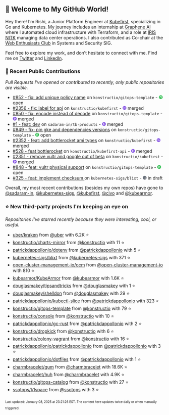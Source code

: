 <!-- DO NOT EDIT THIS FILE DIRECTLY! This file was automatically generated from the tool in this repo. -->

## 🌟 Welcome to My GitHub World!

Hey there! I’m Rishi, a Junior Platform Engineer at [Kubefirst](https://kubefirst.io/), specializing in Go and Kubernetes. My journey includes an internship at [Graphene AI](https://grapheneai.com/) where I automated cloud infrastructure with Terraform, and a role at [IRIS NITK](https://iris.nitk.ac.in/hrms/) managing data center operations. I also contributed as Co-chair at the [Web Enthusiasts Club](https://webclub.nitk.ac.in/) in Systems and Security SIG.

Feel free to explore my work, and don’t hesitate to connect with me. Find me on [Twitter](https://x.com/RishixMonk) and [LinkedIn](https://www.linkedin.com/in/mrrishi373/).
### 🚀 Recent Public Contributions

*Pull Requests I've opened or contributed to recently, only public repositories are visible.*


* [#852 - fix: add unique policy name](https://github.com/konstructio/gitops-template/pull/852) on `konstructio/gitops-template` - <img src="images/github-open.png" width="12px" height="12px"> open
* [#2356 - fix: label for api](https://github.com/konstructio/kubefirst/pull/2356) on `konstructio/kubefirst` - <img src="images/github-merged.png" width="12px" height="12px"> merged
* [#850 - fix: encode instead of decode](https://github.com/konstructio/gitops-template/pull/850) on `konstructio/gitops-template` - <img src="images/github-merged.png" width="12px" height="12px"> merged
* [#1 - feat: dev](https://github.com/sadaram-in/tb-products/pull/1) on `sadaram-in/tb-products` - <img src="images/github-merged.png" width="12px" height="12px"> merged
* [#849 - fix: pin gke and dependencies versions](https://github.com/konstructio/gitops-template/pull/849) on `konstructio/gitops-template` - <img src="images/github-open.png" width="12px" height="12px"> open
* [#2352 - feat: add bottlerocket ami types](https://github.com/konstructio/kubefirst/pull/2352) on `konstructio/kubefirst` - <img src="images/github-merged.png" width="12px" height="12px"> merged
* [#528 - feat bottlerocket](https://github.com/konstructio/kubefirst-api/pull/528) on `konstructio/kubefirst-api` - <img src="images/github-merged.png" width="12px" height="12px"> merged
* [#2351 - remove vultr and google out of beta](https://github.com/konstructio/kubefirst/pull/2351) on `konstructio/kubefirst` - <img src="images/github-merged.png" width="12px" height="12px"> merged
* [#848 - feat: vultr physical support](https://github.com/konstructio/gitops-template/pull/848) on `konstructio/gitops-template` - <img src="images/github-open.png" width="12px" height="12px"> open
* [#325 - feat: implement checksum ](https://github.com/kubernetes-sigs/blixt/pull/325) on `kubernetes-sigs/blixt` - <img src="images/github-draft.png" width="12px" height="12px"> in draft

Overall, my most recent contributions (besides my own repos) have gone to 
[@sadaram-in](https://github.com/sadaram-in),
[@kubernetes-sigs](https://github.com/kubernetes-sigs),
[@kubefirst](https://github.com/kubefirst),
[@civo](https://github.com/civo)
and [@kubearmor](https://github.com/kubearmor).
### ⭐ New third-party projects I'm keeping an eye on

*Repositories I've starred recently because they were interesting, cool, or useful.*


* [uber/kraken](https://github.com/uber/kraken) from [@uber](https://github.com/uber) with 6.2K ⭐️
* [konstructio/charts-mirror](https://github.com/konstructio/charts-mirror) from [@konstructio](https://github.com/konstructio) with 11 ⭐️
* [patrickdappollonio/dotenv](https://github.com/patrickdappollonio/dotenv) from [@patrickdappollonio](https://github.com/patrickdappollonio) with 5 ⭐️
* [kubernetes-sigs/blixt](https://github.com/kubernetes-sigs/blixt) from [@kubernetes-sigs](https://github.com/kubernetes-sigs) with 371 ⭐️
* [open-cluster-management-io/ocm](https://github.com/open-cluster-management-io/ocm) from [@open-cluster-management-io](https://github.com/open-cluster-management-io) with 810 ⭐️
* [kubearmor/KubeArmor](https://github.com/kubearmor/KubeArmor) from [@kubearmor](https://github.com/kubearmor) with 1.6K ⭐️
* [douglasmakey/tipsandtricks](https://github.com/douglasmakey/tipsandtricks) from [@douglasmakey](https://github.com/douglasmakey) with 1 ⭐️
* [douglasmakey/shelldon](https://github.com/douglasmakey/shelldon) from [@douglasmakey](https://github.com/douglasmakey) with 29 ⭐️
* [patrickdappollonio/kubectl-slice](https://github.com/patrickdappollonio/kubectl-slice) from [@patrickdappollonio](https://github.com/patrickdappollonio) with 323 ⭐️
* [konstructio/gitops-template](https://github.com/konstructio/gitops-template) from [@konstructio](https://github.com/konstructio) with 79 ⭐️
* [konstructio/console](https://github.com/konstructio/console) from [@konstructio](https://github.com/konstructio) with 10 ⭐️
* [patrickdappollonio/gc-rust](https://github.com/patrickdappollonio/gc-rust) from [@patrickdappollonio](https://github.com/patrickdappollonio) with 2 ⭐️
* [konstructio/dropkick](https://github.com/konstructio/dropkick) from [@konstructio](https://github.com/konstructio) with 6 ⭐️
* [konstructio/colony-vagrant](https://github.com/konstructio/colony-vagrant) from [@konstructio](https://github.com/konstructio) with 16 ⭐️
* [patrickdappollonio/patrickdappollonio](https://github.com/patrickdappollonio/patrickdappollonio) from [@patrickdappollonio](https://github.com/patrickdappollonio) with 3 ⭐️
* [patrickdappollonio/dotfiles](https://github.com/patrickdappollonio/dotfiles) from [@patrickdappollonio](https://github.com/patrickdappollonio) with 1 ⭐️
* [charmbracelet/gum](https://github.com/charmbracelet/gum) from [@charmbracelet](https://github.com/charmbracelet) with 18.6K ⭐️
* [charmbracelet/huh](https://github.com/charmbracelet/huh) from [@charmbracelet](https://github.com/charmbracelet) with 4.9K ⭐️
* [konstructio/gitops-catalog](https://github.com/konstructio/gitops-catalog) from [@konstructio](https://github.com/konstructio) with 27 ⭐️
* [ssotops/k1space](https://github.com/ssotops/k1space) from [@ssotops](https://github.com/ssotops) with 3 ⭐️

<sup><sub>Last updated: January 08, 2025 at 23:21:26 EST. The content here updates twice daily or when manually triggered.</sup></sub>